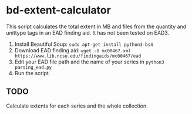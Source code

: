 # bd-extent-calculator

This script calculates the total extent in MB and files from the quantity and unittype tags in an EAD finding aid. It has not been tested on EAD3.

1. Install Beautiful Soup: `sudo apt-get install python3-bs4`
2. Download EAD finding aid: `wget -O mc00467.xml https://www.lib.ncsu.edu/findingaids/mc00467/ead`
3. Edit your EAD file path and the name of your series in `python3 parsing_ead.py`
4. Run the script.

## TODO
Calculate extents for each series and the whole collection.
